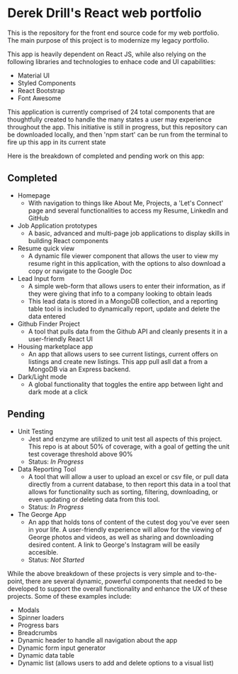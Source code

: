 # Derek Drill's React web portfolio

This is the repository for the front end source code for my web portfolio. The main purpose of this project is to modernize my legacy portfolio.

This app is heavily dependent on React JS, while also relying on the following libraries and technologies to enhace code and UI capabilities:

<ul>
  <li>Material UI</li>
  <li>Styled Components</li>
  <li>React Bootstrap</li>
  <li>Font Awesome</li>
</ul>

This application is currently comprised of 24 total components that are thoughtfully created to handle the many states a user may experience throughout the app.
This initiative is still in progress, but this repository can be downloaded locally, and then 'npm start' can be run from the terminal to fire up this app in its current state

Here is the breakdown of completed and pending work on this app:

<h2>Completed</h2>
<ul>
  <li>
    Homepage
    <ul>
      <li>
        With navigation to things like About Me, Projects, a 'Let's Connect' page and several functionalities to access my Resume, LinkedIn and GitHub
      </li> 
    </ul>
  </li>
  <li>
    Job Application prototypes
    <ul>
      <li>
        A basic, advanced and multi-page job applications to display skills in building React components
      </li> 
    </ul>
  </li>
  <li>
    Resume quick view
    <ul>
      <li>
        A dynamic file viewer component that allows the user to view my resume right in this application, with the options to also download a copy or navigate to the Google Doc
      </li> 
    </ul>
  </li>
  <li>
    Lead Input form
    <ul>
      <li>
        A simple web-form that allows users to enter their information, as if they were giving that info to a company looking to obtain leads
      </li> 
      <li>
        This lead data is stored in a MongoDB collection, and a reporting table tool is included to dynamically report, update and delete the data entered
      </li>
    </ul>
  </li>
  <li>
    Github Finder Project
    <ul>
      <li>
        A tool that pulls data from the Github API and cleanly presents it in a user-friendly React UI
      </li> 
    </ul>
  </li>
  <li>
    Housing marketplace app
    <ul>
      <li>
        An app that allows users to see current listings, current offers on listings and create new listings.
        This app pull asll dat a from a MongoDB via an Express backend.
      </li> 
    </ul>
  </li>
  <li>
    Dark/Light mode
    <ul>
      <li>
        A global functionality that toggles the entire app between light and dark mode at a click
      </li> 
    </ul>
  </li>
</ul>
  
<h2>Pending</h2>
<ul>
<li>
    Unit Testing
    <ul>
      <li>
        Jest and enzyme are utilized to unit test all aspects of this project. This repo is at about 50% of coverage, with a goal of getting the unit test coverage threshold above 90%
      </li> 
      <li>
        Status: <em>In Progress</em>
      </li> 
    </ul>
  </li>
  <li>
    Data Reporting Tool
    <ul>
      <li>
        A tool that will allow a user to upload an excel or csv file, or pull data directly from a current database, to then report this data in a tool that allows
        for functionality such as sorting, filtering, downloading, or even updating or deleting data from this tool.
      </li> 
      <li>
        Status: <em>In Progress</em>
      </li> 
    </ul>
  </li>
  <!-- <li>
    Housing marketplace app
    <ul>
      <li>
        An app that allows users to see current listings, current offers on listings and create new listings.
        This app pull asll dat a from a MongoDB via an Express backend.
      </li> 
      <li>
        Status: <em>In Progress</em>
      </li> 
    </ul>
  </li>
  <li> -->
  <li>
    The George App
    <ul>
      <li>
        An app that holds tons of content of the cutest dog you've ever seen in your life. A user-friendly experience will allow for the viewing of George
        photos and videos, as well as sharing and downloading desired content. A link to George's Instagram will be easily accesible.
      </li> 
      <li>
        Status: <em>Not Started</em>
      </li> 
    </ul>
  </li>
</ul>

While the above breakdown of these projects is very simple and to-the-point, there are several dynamic, powerful components that needed to be developed
to support the overall functionality and enhance the UX of these projects.
Some of these examples include:

  <ul>
    <li>
      Modals
    </li>
    <li>
      Spinner loaders
    </li>
    <li>
      Progress bars
    </li>
    <li>
      Breadcrumbs
    </li>
    <li>
      Dynamic header to handle all navigation about the app
    </li>
    <li>
      Dynamic form input generator
    </li>
    <li>
      Dynamic data table
    </li>
    <li>
      Dynamic list (allows users to add and delete options to a visual list)
    </li>
  </ul>
